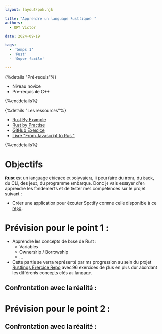 ```yaml
---
layout: layout/pok.njk

title: "Apprendre un language Rust(ique) "
authors:
  - ORY Victor

date: 2024-09-19

tags:
  - 'temps 1'
  - 'Rust'
  - 'Super facile'

---
```


{%details "Pré-requis"%}

- Niveau novice
- Pré-requis de C++

{%enddetails%}



{%details "Les ressources"%}

- [Rust By Example](https://doc.rust-lang.org/rust-by-example/)
-  [Rust by Practise](https://practice.rs/why-exercise.html)
- [GitHub Exercice](https://github.com/rust-lang/rustlings)
- [Livre "From Javascript to Rust"](https://github.com/wasmflow/node-to-rust/raw/HEAD/from-javascript-to-rust.pdf)

{%enddetails%}

# Objectifs 

**Rust** est un language efficace et polyvalent, il peut faire du front, du back, du CLI, des jeux, du programme embarqué.
Donc je vais essayer d'en apprendre les fondements et de tester mes compétences sur le projet suivant :
- Créer une application pour écouter Spotify comme celle disponible à ce [repo](https://github.com/hrkfdn/ncspot).

# Prévision pour le point 1 : 

- Apprendre les concepts de base de Rust : 
  - Variables 
  - Ownership / Borrowship
  - ...
- Cette partie se verra représenté par ma progression au sein du projet [Rustlings Exercice Repo](https://github.com/rust-lang/rustlings) avec 96 exercices de plus en plus dur abordant les différents concepts clés au langage. 

## Confrontation avec la réalité : 

# Prévision pour le point 2 : 
## Confrontation avec la réalité : 

